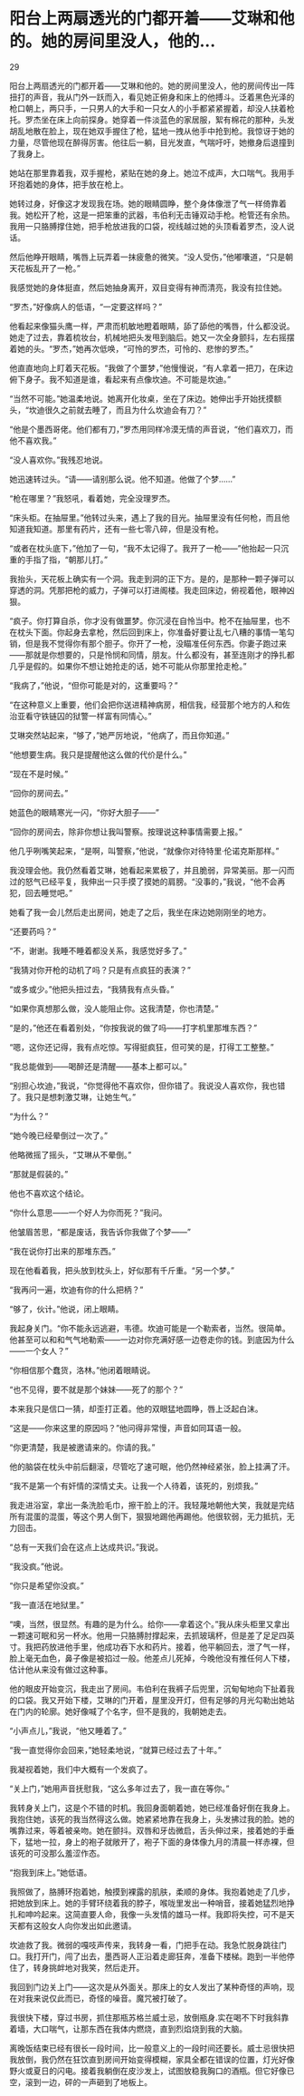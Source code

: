 # 阳台上两扇透光的门都开着——艾琳和他的。她的房间里没人，他的...

29

阳台上两扇透光的门都开着——艾琳和他的。她的房间里没人，他的房间传出一阵扭打的声音，我从门外一跃而入，看见她正俯身和床上的他搏斗。泛着黑色光泽的枪口朝上，两只手，一只男人的大手和一只女人的小手都紧紧握着，却没人扶着枪托。罗杰坐在床上向前探身。她穿着一件淡蓝色的家居服，絮有棉花的那种，头发胡乱地散在脸上，现在她双手握住了枪，猛地一拽从他手中抢到枪。我惊讶于她的力量，尽管他现在醉得厉害。他往后一躺，目光发直，气喘吁吁，她撤身后退撞到了我身上。

她站在那里靠着我，双手握枪，紧贴在她的身上。她泣不成声，大口喘气。我用手环抱着她的身体，把手放在枪上。

她转过身，好像这才发现我在场。她的眼睛圆睁，整个身体像泄了气一样倚靠着我。她松开了枪，这是一把笨重的武器，韦伯利无击锤双动手枪。枪管还有余热。我用一只胳膊撑住她，把手枪放进我的口袋，视线越过她的头顶看着罗杰，没人说话。

然后他睁开眼睛，嘴唇上玩弄着一抹疲惫的微笑。“没人受伤，”他嘟囔道，“只是朝天花板乱开了一枪。”

我感觉她的身体挺直，然后她抽身离开，双目变得有神而清亮，我没有拉住她。

“罗杰，”好像病人的低语，“一定要这样吗？”

他看起来像猫头鹰一样，严肃而机敏地瞪着眼睛，舔了舔他的嘴唇，什么都没说。她走了过去，靠着梳妆台，机械地把头发甩到脑后。她又一次全身颤抖，左右摇摆着她的头。“罗杰，”她再次低唤，“可怜的罗杰，可怜的、悲惨的罗杰。”

他直直地向上盯着天花板。“我做了个噩梦，”他慢慢说，“有人拿着一把刀，在床边俯下身子。我不知道是谁，看起来有点像坎迪。不可能是坎迪。”

“当然不可能。”她温柔地说。她离开化妆桌，坐在了床边。她伸出手开始抚摸额头，“坎迪很久之前就去睡了，而且为什么坎迪会有刀？”

“他是个墨西哥佬。他们都有刀，”罗杰用同样冷漠无情的声音说，“他们喜欢刀，而他不喜欢我。”

“没人喜欢你。”我残忍地说。

她迅速转过头。“请——请别那么说。他不知道。他做了个梦……”

“枪在哪里？”我怒吼，看着她，完全没理罗杰。

“床头柜。在抽屉里。”他转过头来，遇上了我的目光。抽屉里没有任何枪，而且他知道我知道。那里有药片，还有一些七零八碎，但是没有枪。

“或者在枕头底下，”他加了一句，“我不太记得了。我开了一枪——”他抬起一只沉重的手指了指，“朝那儿打。”

我抬头，天花板上确实有一个洞。我走到洞的正下方。是的，是那种一颗子弹可以穿透的洞。凭那把枪的威力，子弹可以打进阁楼。我走回床边，俯视着他，眼神凶狠。

“疯子。你打算自杀，你才没有做噩梦。你沉浸在自怜当中。枪不在抽屉里，也不在枕头下面。你起身去拿枪，然后回到床上，你准备好要让乱七八糟的事情一笔勾销，但是我不觉得你有那个胆子。你开了一枪，没瞄准任何东西。你妻子跑过来——那就是你想要的，只是怜悯和同情，朋友。什么都没有，甚至连刚才的挣扎都几乎是假的。如果你不想让她抢走的话，她不可能从你那里抢走枪。”

“我病了，”他说，“但你可能是对的，这重要吗？”

“在这种意义上重要，他们会把你送进精神病房，相信我，经营那个地方的人和佐治亚看守铁链囚的狱警一样富有同情心。”

艾琳突然站起来，“够了，”她严厉地说，“他病了，而且你知道。”

“他想要生病。我只是提醒他这么做的代价是什么。”

“现在不是时候。”

“回你的房间去。”

她蓝色的眼睛寒光一闪，“你好大胆子——”

“回你的房间去，除非你想让我叫警察。按理说这种事情需要上报。”

他几乎咧嘴笑起来，“是啊，叫警察，”他说，“就像你对待特里·伦诺克斯那样。”

我没理会他。我仍然看着艾琳，她看起来累极了，并且脆弱，异常美丽。那一闪而过的怒气已经平复，我伸出一只手摸了摸她的肩膀。“没事的，”我说，“他不会再犯，回去睡觉吧。”

她看了我一会儿然后走出房间，她走了之后，我坐在床边她刚刚坐的地方。

“还要药吗？”

“不，谢谢。我睡不睡着都没关系，我感觉好多了。”

“我猜对你开枪的动机了吗？只是有点疯狂的表演？”

“或多或少。”他把头扭过去，“我猜我有点头昏。”

“如果你真想那么做，没人能阻止你。这我清楚，你也清楚。”

“是的，”他还在看着别处，“你按我说的做了吗——打字机里那堆东西？”

“嗯，这你还记得，我有点吃惊。写得挺疯狂，但可笑的是，打得工工整整。”

“我总能做到——喝醉还是清醒——基本上都可以。”

“别担心坎迪，”我说，“你觉得他不喜欢你，但你错了。我说没人喜欢你，我也错了。我只是想刺激艾琳，让她生气。”

“为什么？”

“她今晚已经晕倒过一次了。”

他略微摇了摇头，“艾琳从不晕倒。”

“那就是假装的。”

他也不喜欢这个结论。

“你什么意思——一个好人为你而死？”我问。

他皱眉苦思，“都是废话，我告诉你我做了个梦——”

“我在说你打出来的那堆东西。”

现在他看着我，把头放到枕头上，好似那有千斤重。“另一个梦。”

“我再问一遍，坎迪有你的什么把柄？”

“够了，伙计。”他说，闭上眼睛。

我起身关门。“你不能永远逃避，韦德。坎迪可能是一个勒索者，当然。很简单。他甚至可以和和气气地勒索——一边对你充满好感一边卷走你的钱。到底因为什么——一个女人？”

“你相信那个蠢货，洛林。”他闭着眼睛说。

“也不见得，要不就是那个妹妹——死了的那个？”

本来我只是信口一猜，却歪打正着。他的双眼猛地圆睁，唇上泛起白沫。

“这是——你来这里的原因吗？”他问得非常慢，声音如同耳语一般。

“你更清楚，我是被邀请来的。你请的我。”

他的脑袋在枕头中前后翻滚，尽管吃了速可眠，他仍然神经紧张，脸上挂满了汗。

“我不是第一个有奸情的深情丈夫。让我一个人待着，该死的，别烦我。”

我走进浴室，拿出一条洗脸毛巾，擦干脸上的汗。我轻蔑地朝他大笑，我就是完结所有混蛋的混蛋，等这个男人倒下，狠狠地踢他再踢他。他很软弱，无力抵抗，无力回击。

“总有一天我们会在这点上达成共识。”我说。

“我没疯。”他说。

“你只是希望你没疯。”

“我一直活在地狱里。”

“噢，当然，很显然。有趣的是为什么。给你——拿着这个。”我从床头柜里又拿出一颗速可眠和另一杯水。他用一只胳膊肘撑起来，去抓玻璃杯，但是差了足足四英寸。我把药放进他手里，他成功吞下水和药片。接着，他平躺回去，泄了气一样，脸上毫无血色，鼻子像是被掐过一般。他差点儿死掉，今晚他没有推任何人下楼，估计他从来没有做过这种事。

他的眼皮开始变沉，我走出了房间。韦伯利在我裤子后兜里，沉甸甸地向下扯着我的口袋。我又开始下楼，艾琳的门开着，屋里没开灯，但有足够的月光勾勒出她站在门内的轮廓。她好像喊了个名字，但不是我的，我朝她走去。

“小声点儿，”我说，“他又睡着了。”

“我一直觉得你会回来，”她轻柔地说，“就算已经过去了十年。”

我凝视着她，我们中大概有一个发疯了。

“关上门，”她用声音抚慰我，“这么多年过去了，我一直在等你。”

我转身关上门，这是个不错的时机。我回身面朝着她，她已经准备好倒在我身上。我抱住她，该死的我当然得这么做。她紧紧地靠在我身上，头发拂过我的脸。她的嘴靠过来，等着被亲吻。她在颤抖。双唇和牙齿微启，舌头伸过来，接着她的手垂下，猛地一拉，身上的袍子就敞开了，袍子下面的身体像九月的清晨一样赤裸，但该死的可没那么羞涩作态。

“抱我到床上。”她低语。

我照做了，胳膊环抱着她，触摸到裸露的肌肤，柔顺的身体。我抱着她走了几步，把她放到床上。她的手臂环绕着我的脖子，喉咙里发出一种哨音，接着她猛烈地挣扎和呻吟起来。这简直要人命，我像一头发情的雄马一样。我即将失控，可不是天天都有这般女人向你发出如此邀请。

坎迪救了我。微弱的嘎吱声传来，我转身一看，门把手在动。我急忙脱身跳往门口。我打开门，闯了出去，墨西哥人正沿着走廊狂奔，准备下楼梯。跑到一半他停住了，转身挑衅地对我笑，然后走开。

我回到门边关上门——这次是从外面关。那床上的女人发出了某种奇怪的声响，现在对我来说仅此而已，奇怪的噪音。魔咒被打破了。

我很快下楼，穿过书房，抓住那瓶苏格兰威士忌，放倒瓶身.实在喝不下时我斜靠着墙，大口喘气，让那东西在我体内燃烧，直到烈焰烧到我的大脑。

离晚饭结束已经有很长一段时间，比一般意义上的一段时间还要长。威士忌很快把我放倒，我仍然在狂饮直到房间开始变得模糊，家具全都在错误的位置，灯光好像野火或夏日的闪电。接着我躺倒在皮沙发上，试图放稳我胸口的酒瓶。但它好像已空，滚到一边，砰的一声砸到了地板上。